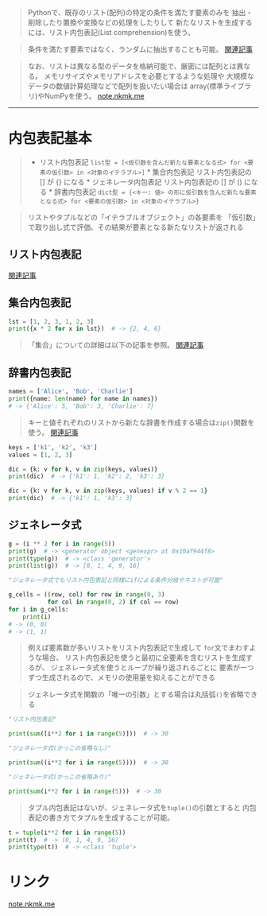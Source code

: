 > Pythonで、既存のリスト(配列)の特定の条件を満たす要素のみを
  抽出・削除したり置換や変換などの処理をしたりして
  新たなリストを生成するには、リスト内包表記(List comprehension)を使う。

> 条件を満たす要素ではなく、ランダムに抽出することも可能。
[関連記事](../5.%20基本データ型/4.%20シーケンス型・集合型/7.%20要素の置換・抽出/リストからランダムに要素を選択するchoice,%20sample,%20choices.md)

> なお、リストは異なる型のデータを格納可能で、厳密には配列とは異なる。
  メモリサイズやメモリアドレスを必要とするような処理や
  大規模なデータの数値計算処理などで配列を扱いたい場合は
  array(標準ライブラリ)やNumPyを使う。
[note.nkmk.me](https://note.nkmk.me/python-list-array-numpy-ndarray/)

---------------------------------------------------------------------------

# 内包表記基本

>   * リスト内包表記
        `list型 = [<仮引数を含んだ新たな要素となる式>
        for <要素の仮引数> in <対象のイテラブル>]`
    * 集合内包表記
        リスト内包表記の [] が {} になる
    * ジェネレータ内包表記
        リスト内包表記の [] が () になる
    * 辞書内包表記
        `dict型 = {<キー: 値> の形に仮引数を含んだ新たな要素となる式>
        for <要素の仮引数> in <対象のイテラブル>}`

> リストやタプルなどの「イテラブルオブジェクト」の各要素を
  「仮引数」で取り出し式で評価、その結果が要素となる新たなリストが返される

## リスト内包表記

[関連記事](../5.%20基本データ型/4.%20シーケンス型・集合型/7.%20要素の置換・抽出/1.%20リスト内包表記.md)

## 集合内包表記

```python
lst = [1, 2, 3, 1, 2, 3]
print({x * 2 for x in lst})  # -> {2, 4, 6}
```

> 「集合」についての詳細は以下の記事を参照。
[関連記事](../5.%20基本データ型/4.%20シーケンス型・集合型/2.%20集合型.md)

## 辞書内包表記

```python
names = ['Alice', 'Bob', 'Charlie']
print({name: len(name) for name in names})
# -> {'Alice': 5, 'Bob': 3, 'Charlie': 7}
```

> キーと値それぞれのリストから新たな辞書を作成する場合は`zip()`関数を使う。
[関連記事](../5.%20基本データ型/4.%20シーケンス型・集合型/9.%20イテラブルを返す関数/zip()関数.md)

```python
keys = ['k1', 'k2', 'k3']
values = [1, 2, 3]

dic = {k: v for k, v in zip(keys, values)}
print(dic)  # -> {'k1': 1, 'k2': 2, 'k3': 3}

dic = {k: v for k, v in zip(keys, values) if v % 2 == 1}
print(dic)  # -> {'k1': 1, 'k3': 3}
```

## ジェネレータ式

```python
g = (i ** 2 for i in range(5))
print(g)  # -> <generator object <genexpr> at 0x10af944f8>
print(type(g))  # -> <class 'generator'>
print(list(g))  # -> [0, 1, 4, 9, 16]

"ジェネレータ式でもリスト内包表記と同様にifによる条件分岐やネストが可能"

g_cells = ((row, col) for row in range(0, 3)
           for col in range(0, 2) if col == row)
for i in g_cells:
    print(i)
# -> (0, 0)
# -> (1, 1)
```

> 例えば要素数が多いリストをリスト内包表記で生成して
  `for`文でまわすような場合、
  リスト内包表記を使うと最初に全要素を含むリストを生成するが、
  ジェネレータ式を使うとループが繰り返されるごとに
  要素が一つずつ生成されるので、メモリの使用量を抑えることができる

> ジェネレータ式を関数の「唯一の引数」とする場合は丸括弧`()`を省略できる

```python
"リスト内包表記"

print(sum([i**2 for i in range(5)]))  # -> 30

"ジェネレータ式(かっこの省略なし)"

print(sum((i**2 for i in range(5))))  # -> 30

"ジェネレータ式(かっこの省略あり)"

print(sum(i**2 for i in range(5)))  # -> 30
```

> タプル内包表記はないが、ジェネレータ式を`tuple()`の引数とすると
  内包表記の書き方でタプルを生成することが可能。

```python
t = tuple(i**2 for i in range(5))
print(t)  # -> (0, 1, 4, 9, 16)
print(type(t))  # -> <class 'tuple'>
```

# リンク

[note.nkmk.me](https://note.nkmk.me/python-list-comprehension/)
